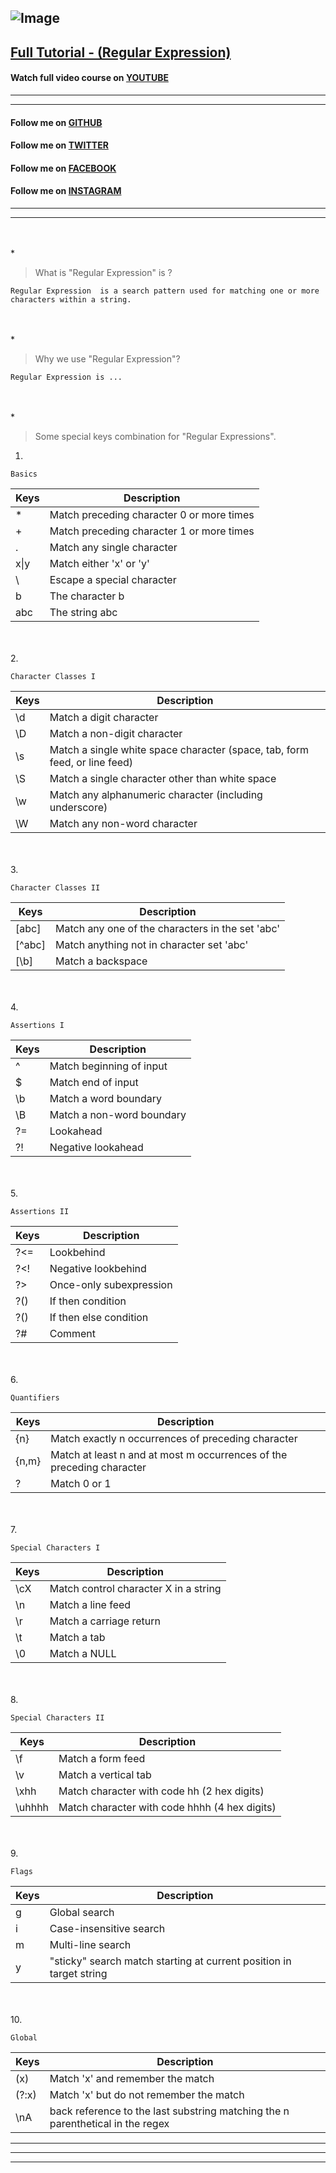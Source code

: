 ## ![Image](<https://firebasestorage.googleapis.com/v0/b/hamzzahussain.appspot.com/o/server%2FEasyCodePractice%2FECP_Text_Logo%20(600x97)%20.png?alt=media&token=ffde2da4-18bf-4909-bb8e-ce6b1aceade8>)

## [Full Tutorial - (Regular Expression)](https://youtube.com/easycodepractice/tutorial-1 "Regular Expression - YOUTUBE")

#### Watch full video course on [YOUTUBE](https://Youtube.com)

---

---

#### Follow me on [GITHUB](https://Youtube.com)

#### Follow me on [TWITTER](https://Youtube.com)

#### Follow me on [FACEBOOK](https://Youtube.com)

#### Follow me on [INSTAGRAM](https://Youtube.com)

---

---

\
\
\*

> What is \"Regular Expression\" is ?

```plaintext
Regular Expression  is a search pattern used for matching one or more characters within a string.
```

\
\
\*

> Why we use \"Regular Expression\"?

```plaintext
Regular Expression is ...
```

\
\
\*

> Some special keys combination for \"Regular Expressions\".

1.

```plaintext
Basics
```

| Keys | Description                               |
| ---- | ----------------------------------------- |
| \*   | Match preceding character 0 or more times |
| \+   | Match preceding character 1 or more times |
| \.   | Match any single character                |
| x\|y | Match either 'x' or 'y'                   |
| \\   | Escape a special character                |
| b    | The character b                           |
| abc  | The string abc                            |

\
\
2.

```plaintext
Character Classes I
```

| Keys | Description                                                                |
| ---- | -------------------------------------------------------------------------- |
| \\d  | Match a digit character                                                    |
| \\D  | Match a non-digit character                                                |
| \\s  | Match a single white space character (space, tab, form feed, or line feed) |
| \\S  | Match a single character other than white space                            |
| \\w  | Match any alphanumeric character (including underscore)                    |
| \\W  | Match any non-word character                                               |

\
\
3.

```plaintext
Character Classes II
```

| Keys   | Description                                      |
| ------ | ------------------------------------------------ |
| [abc]  | Match any one of the characters in the set 'abc' |
| [^abc] | Match anything not in character set 'abc'        |
| [\b]   | Match a backspace                                |

\
\
4.

```plaintext
Assertions I
```

| Keys | Description               |
| ---- | ------------------------- |
| ^    | Match beginning of input  |
| $    | Match end of input        |
| \\b  | Match a word boundary     |
| \\B  | Match a non-word boundary |
| ?=   | Lookahead                 |
| ?!   | Negative lookahead        |

\
\
5.

```plaintext
Assertions II
```

| Keys  | Description             |
| ----- | ----------------------- |
| ?<=   | Lookbehind              |
| ?<\!  | Negative lookbehind     |
| ?\>   | Once-only subexpression |
| ?\(\) | If then condition       |
| ?\(\) | If then else condition  |
| ?\#   | Comment                 |

\
\
6.

```plaintext
Quantifiers
```

| Keys  | Description                                                           |
| ----- | --------------------------------------------------------------------- |
| {n}   | Match exactly n occurrences of preceding character                    |
| {n,m} | Match at least n and at most m occurrences of the preceding character |
| ?     | Match 0 or 1                                                          |

\
\
7.

```plaintext
Special Characters I
```

| Keys | Description                           |
| ---- | ------------------------------------- |
| \\cX | Match control character X in a string |
| \\n  | Match a line feed                     |
| \\r  | Match a carriage return               |
| \\t  | Match a tab                           |
| \\0  | Match a NULL                          |

\
\
8.

```plaintext
Special Characters II
```

| Keys    | Description                                   |
| ------- | --------------------------------------------- |
| \\f     | Match a form feed                             |
| \\v     | Match a vertical tab                          |
| \\xhh   | Match character with code hh (2 hex digits)   |
| \\uhhhh | Match character with code hhhh (4 hex digits) |

\
\
9.

```plaintext
Flags
```

| Keys | Description                                                         |
| ---- | ------------------------------------------------------------------- |
| g    | Global search                                                       |
| i    | Case-insensitive search                                             |
| m    | Multi-line search                                                   |
| y    | "sticky" search match starting at current position in target string |

\
\
10.

```plaintext
Global
```

| Keys    | Description                                                                    |
| ------- | ------------------------------------------------------------------------------ |
| \(x\)   | Match 'x' and remember the match                                               |
| \(?:x\) | Match 'x' but do not remember the match                                        |
| \\nA    | back reference to the last substring matching the n parenthetical in the regex |

---

---

---
